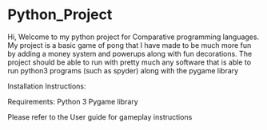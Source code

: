 # Python_Project

Hi, Welcome to my python project for Comparative programming languages. 
My project is a basic game of pong that I have made to be much more fun by adding a money system and powerups along with fun decorations.
The project should be able to run with pretty much any software that is able to run python3 programs (such as spyder) along with the pygame library

Installation Instructions:

Requirements:
Python 3
Pygame library

Please refer to the User guide for gameplay instructions
